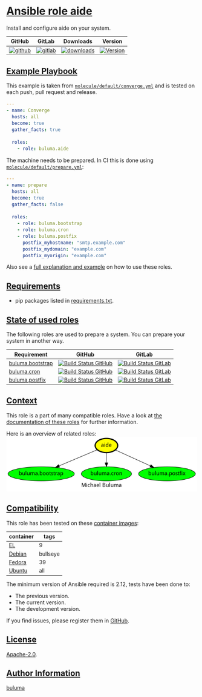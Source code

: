 # [Ansible role aide](#aide)

Install and configure aide on your system.

|GitHub|GitLab|Downloads|Version|
|------|------|---------|-------|
|[![github](https://github.com/buluma/ansible-role-aide/workflows/Ansible%20Molecule/badge.svg)](https://github.com/buluma/ansible-role-aide/actions)|[![gitlab](https://gitlab.com/shadowwalker/ansible-role-aide/badges/master/pipeline.svg)](https://gitlab.com/shadowwalker/ansible-role-aide)|[![downloads](https://img.shields.io/ansible/role/d/buluma/aide)](https://galaxy.ansible.com/buluma/aide)|[![Version](https://img.shields.io/github/release/buluma/ansible-role-aide.svg)](https://github.com/buluma/ansible-role-aide/releases/)|

## [Example Playbook](#example-playbook)

This example is taken from [`molecule/default/converge.yml`](https://github.com/buluma/ansible-role-aide/blob/master/molecule/default/converge.yml) and is tested on each push, pull request and release.

```yaml
---
- name: Converge
  hosts: all
  become: true
  gather_facts: true

  roles:
    - role: buluma.aide
```

The machine needs to be prepared. In CI this is done using [`molecule/default/prepare.yml`](https://github.com/buluma/ansible-role-aide/blob/master/molecule/default/prepare.yml):

```yaml
---
- name: prepare
  hosts: all
  become: true
  gather_facts: false

  roles:
    - role: buluma.bootstrap
    - role: buluma.cron
    - role: buluma.postfix
      postfix_myhostname: "smtp.example.com"
      postfix_mydomain: "example.com"
      postfix_myorigin: "example.com"
```

Also see a [full explanation and example](https://buluma.github.io/how-to-use-these-roles.html) on how to use these roles.


## [Requirements](#requirements)

- pip packages listed in [requirements.txt](https://github.com/buluma/ansible-role-aide/blob/master/requirements.txt).

## [State of used roles](#state-of-used-roles)

The following roles are used to prepare a system. You can prepare your system in another way.

| Requirement | GitHub | GitLab |
|-------------|--------|--------|
|[buluma.bootstrap](https://galaxy.ansible.com/buluma/bootstrap)|[![Build Status GitHub](https://github.com/buluma/ansible-role-bootstrap/workflows/Ansible%20Molecule/badge.svg)](https://github.com/buluma/ansible-role-bootstrap/actions)|[![Build Status GitLab](https://gitlab.com/shadowwalker/ansible-role-bootstrap/badges/master/pipeline.svg)](https://gitlab.com/shadowwalker/ansible-role-bootstrap)|
|[buluma.cron](https://galaxy.ansible.com/buluma/cron)|[![Build Status GitHub](https://github.com/buluma/ansible-role-cron/workflows/Ansible%20Molecule/badge.svg)](https://github.com/buluma/ansible-role-cron/actions)|[![Build Status GitLab](https://gitlab.com/shadowwalker/ansible-role-cron/badges/master/pipeline.svg)](https://gitlab.com/shadowwalker/ansible-role-cron)|
|[buluma.postfix](https://galaxy.ansible.com/buluma/postfix)|[![Build Status GitHub](https://github.com/buluma/ansible-role-postfix/workflows/Ansible%20Molecule/badge.svg)](https://github.com/buluma/ansible-role-postfix/actions)|[![Build Status GitLab](https://gitlab.com/shadowwalker/ansible-role-postfix/badges/master/pipeline.svg)](https://gitlab.com/shadowwalker/ansible-role-postfix)|

## [Context](#context)

This role is a part of many compatible roles. Have a look at [the documentation of these roles](https://buluma.github.io/) for further information.

Here is an overview of related roles:
![dependencies](https://raw.githubusercontent.com/buluma/ansible-role-aide/png/requirements.png "Dependencies")

## [Compatibility](#compatibility)

This role has been tested on these [container images](https://hub.docker.com/u/buluma):

|container|tags|
|---------|----|
|[EL](https://hub.docker.com/r/buluma/enterpriselinux)|9|
|[Debian](https://hub.docker.com/r/buluma/debian)|bullseye|
|[Fedora](https://hub.docker.com/r/buluma/fedora)|39|
|[Ubuntu](https://hub.docker.com/r/buluma/ubuntu)|all|

The minimum version of Ansible required is 2.12, tests have been done to:

- The previous version.
- The current version.
- The development version.

If you find issues, please register them in [GitHub](https://github.com/buluma/ansible-role-aide/issues).

## [License](#license)

[Apache-2.0](https://github.com/buluma/ansible-role-aide/blob/master/LICENSE).

## [Author Information](#author-information)

[buluma](https://buluma.github.io/)

